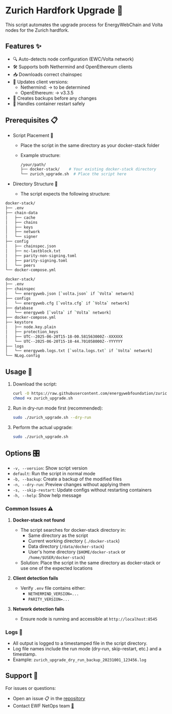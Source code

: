 # Zurich Hardfork Upgrade 🚀

This script automates the upgrade process for EnergyWebChain and Volta nodes for the Zurich hardfork.

## Features ✨

- 🔍 Auto-detects node configuration (EWC/Volta network)
- 🛠️ Supports both Nethermind and OpenEthereum clients
- 📥 Downloads correct chainspec
- 🔄 Updates client versions:
  - Nethermind: → to be determined
  - OpenEthereum: → v3.3.5
- 💾 Creates backups before any changes
- 🚀 Handles container restart safely

## Prerequisites 📋

- Script Placement 📍
  - Place the script in the same directory as your docker-stack folder
  - Example structure:

    ```bash
    /your/path/
    ├── docker-stack/    # Your existing docker-stack directory
    └── zurich_upgrade.sh  # Place the script here
    ```

- Directory Structure 📁
  - The script expects the following structure:

```bash
docker-stack/
├── .env
├── chain-data
│   ├── cache
│   ├── chains
│   ├── keys
│   ├── network
│   └── signer
├── config
│   ├── chainspec.json
│   ├── nc-lastblock.txt
│   ├── parity-non-signing.toml
│   ├── parity-signing.toml
│   └── peers
└── docker-compose.yml

docker-stack/
├── .env
├── chainspec
│   └── energyweb.json [`volta.json` if `Volta` network]
├── configs
│   └── energyweb.cfg [`volta.cfg` if `Volta` network]
├── database
│   └── energyweb [`volta` if `Volta` network]
├── docker-compose.yml
├── keystore
│   ├── node.key.plain
│   ├── protection_keys
│   ├── UTC--2025-06-20T15-18-00.581563000Z--XXXXXX
│   └── UTC--2025-06-20T15-18-44.701058000Z--YYYYYY
├── logs
│   └── energyweb.logs.txt [`volta.logs.txt` if `Volta` network]
└── NLog.config
```

## Usage 🔧

1. Download the script:

   ```bash
   curl -O https://raw.githubusercontent.com/energywebfoundation/zurich_upgrade.sh
   chmod +x zurich_upgrade.sh
   ```

2. Run in dry-run mode first (recommended):

   ```bash
   sudo ./zurich_upgrade.sh --dry-run
   ```

3. Perform the actual upgrade:

   ```bash
   sudo ./zurich_upgrade.sh
   ```

## Options 🎛️

- `-v, --version`: Show script version
- `default`: Run the script in normal mode
- `-b, --backup`: Create a backup of the modified files
- `-n, --dry-run`: Preview changes without applying them
- `-s, --skip-restart`: Update configs without restarting containers
- `-h, --help`: Show help message

### Common Issues ⚠️

1. **Docker-stack not found**
   - The script searches for docker-stack directory in:
     - Same directory as the script
     - Current working directory (`./docker-stack`)
     - Data directory (`/data/docker-stack`)
     - User's home directory (`$HOME/docker-stack` or `/home/$USER/docker-stack`)
   - Solution: Place the script in the same directory as docker-stack or use one of the expected locations

2. **Client detection fails**
   - Verify `.env` file contains either:
     - `NETHERMIND_VERSION=...`
     - `PARITY_VERSION=...`

3. **Network detection fails**
   - Ensure node is running and accessible at `http://localhost:8545`

### Logs 📜

- All output is logged to a timestamped file in the script directory.
- Log file names include the run mode (dry-run, skip-restart, etc.) and a timestamp.
- Example: `zurich_upgrade_dry_run_backup_20231001_123456.log`

## Support 💬

For issues or questions:

- Open an issue 📋 in the [repository](https://github.com/energywebfoundation/ewf-zurich-upgrade)
- Contact EWF NetOps team [📧](mailto:netops@energyweb.org)
